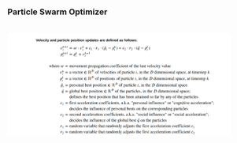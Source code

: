 ### Particle Swarm Optimizer
<br>

<img src="../media/particle_swarm_formula.png" width=90% height=auto/>
